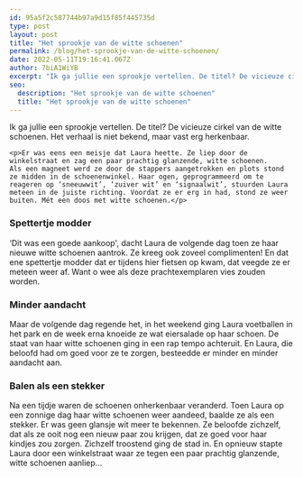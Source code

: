 ```yaml
---
id: 95a5f2c587744b97a9d15f85f445735d
type: post
layout: post
title: "Het sprookje van de witte schoenen"
permalink: /blog/het-sprookje-van-de-witte-schoenen/
date: 2022-05-11T19:16:41.067Z
author: 7biA1WiYB
excerpt: "Ik ga jullie een sprookje vertellen. De titel? De vicieuze cirkel van de witte schoenen. Het verhaal is niet bekend, maar vast erg herkenbaar.   "
seo:
  description: "Het sprookje van de witte schoenen"
  title: "Het sprookje van de witte schoenen"
---
```

Ik ga jullie een sprookje vertellen. De titel? De vicieuze cirkel van de witte schoenen. Het verhaal is niet bekend, maar vast erg herkenbaar.   

    <p>Er was eens een meisje dat Laura heette. Ze liep door de winkelstraat en zag een paar prachtig glanzende, witte schoenen. Als een magneet werd ze door de stappers aangetrokken en plots stond ze midden in de schoenenwinkel. Haar ogen, geprogrammeerd om te reageren op ‘sneeuwwit’, ‘zuiver wit’ en ‘signaalwit’, stuurden Laura meteen in de juiste richting. Voordat ze er erg in had, stond ze weer buiten. Mét een doos met witte schoenen.</p>
<h3>Spettertje modder</h3>
<p>‘Dit was een goede aankoop', dacht Laura de volgende dag toen ze haar nieuwe witte schoenen aantrok. Ze kreeg ook zoveel complimenten! En dat ene spettertje modder dat er tijdens hier fietsen op kwam, dat veegde ze er meteen weer af. Want o wee als deze prachtexemplaren vies zouden worden.</p>
<h3>Minder aandacht </h3>
<p>Maar de volgende dag regende het, in het weekend ging Laura voetballen in het park en de week erna knoeide ze wat eiersalade op haar schoen. De staat van haar witte schoenen ging in een rap tempo achteruit. En Laura, die beloofd had om goed voor ze te zorgen, besteedde er minder en minder aandacht aan.</p>
<h3>Balen als een stekker </h3>
<p>Na een tijdje waren de schoenen onherkenbaar veranderd. Toen Laura op een zonnige dag haar witte schoenen weer aandeed, baalde ze als een stekker. Er was geen glansje wit meer te bekennen. Ze beloofde zichzelf, dat als ze ooit nog een nieuw paar zou krijgen, dat ze goed voor haar kindjes zou zorgen. Zichzelf troostend ging de stad in. En opnieuw stapte Laura door een winkelstraat waar ze tegen een paar prachtig glanzende, witte schoenen aanliep...</p>  
